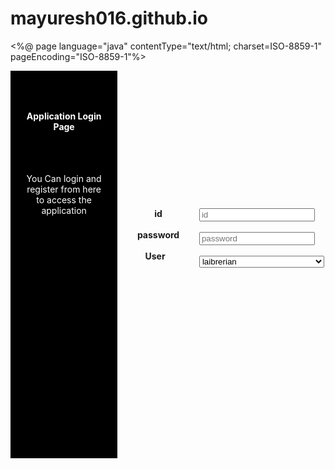 # mayuresh016.github.io
<%@ page language="java" contentType="text/html; charset=ISO-8859-1"
    pageEncoding="ISO-8859-1"%>
    
<!DOCTYPE html>
<html>
<head>
<meta charset="ISO-8859-1">
<link rel="stylesheet" href="https://cdn.jsdelivr.net/npm/bootstrap@4.0.0/dist/css/bootstrap.min.css" integrity="sha384-Gn5384xqQ1aoWXA+058RXPxPg6fy4IWvTNh0E263XmFcJlSAwiGgFAW/dAiS6JXm" crossorigin="anonymous">

<title>Laibrary Management system </title>


<style type="text/css">
.colum{

 float: left;
  padding: 10px;
  height: 600px; 

}
.left{
width: 30%;
}
.right{
width: 60%;

}
.left1{
width: 30%;
}
</style>
</head>
<body>

<div class="colum left" style="background: black;"> <br> <br>
<h4 align="center" style="color: white;">Application Login <br> Page</h4>
<br> <br>
<p align="center" style="color: white;">You Can login and register from here <br> to access the application </p>

</div>
 <div class="colum right">
 <div style="padding-top:200px; " align="center">
 
 <div class="colum left1">
 <span> <b>id</b> </span> <br><br>
  	<span > <b> password</b></span> <br><br>
  	 	<span style="padding-right: 10px;" > <b> User</b></span>
  	
 
 </div>
 <div class="colum left1">
 
 <form  action="loginuser" method="post">
 	<input type="text" name="id" id="id" placeholder="id"> <br> <br>
 	<input  type="password" name="password" id="password" placeholder="password"> <br> <br>
 	<select style="width: 200px; " name="user" id="user">
 	<option value="laibrerian">laibrerian</option>
 	<option value="student">Student </option>
 	
 	</select><br> <br>
 	<button type="submit">Login</button>&nbsp;
 	
 
 <a style="align-items: center;"  href="adminReg"> <button type="button" >Register</button> </a>
 </form>
 </div>
 </div> <br>

 
 </div>















<script src="https://code.jquery.com/jquery-3.2.1.slim.min.js" integrity="sha384-KJ3o2DKtIkvYIK3UENzmM7KCkRr/rE9/Qpg6aAZGJwFDMVNA/GpGFF93hXpG5KkN" crossorigin="anonymous"></script>
<script src="https://cdn.jsdelivr.net/npm/popper.js@1.12.9/dist/umd/popper.min.js" integrity="sha384-ApNbgh9B+Y1QKtv3Rn7W3mgPxhU9K/ScQsAP7hUibX39j7fakFPskvXusvfa0b4Q" crossorigin="anonymous"></script>
<script src="https://cdn.jsdelivr.net/npm/bootstrap@4.0.0/dist/js/bootstrap.min.js" integrity="sha384-JZR6Spejh4U02d8jOt6vLEHfe/JQGiRRSQQxSfFWpi1MquVdAyjUar5+76PVCmYl" crossorigin="anonymous"></script>
</body>
</html>
